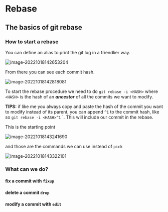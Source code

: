 # Rebase

## The basics of git rebase

### How to start a rebase

You can define an alias to print the git log in a friendlier way.

![image-20221018142653204](https://i.imgur.com/5PSaL9m.png)

From there you can see each commit hash.

![image-20221018142818081](https://i.imgur.com/RFXxAku.png)

To start the rebase procedure we need to do `git rebase -i <HASH>` where `<HASH>` is the hash of an ***ancestor*** of all the commits we want to modify.

**TIPS:** if like me you always copy and paste the hash of the commit you want to modify instead of its parent, you can append `^1` to the commit hash, like so `git rebase -i <HASH>^1` `. This will include our commit in the rebase.

This is the starting point

![image-20221018143241690](https://i.imgur.com/jZDEsmp.png)

and those are the commands we can use instead of `pick`

![image-20221018143322101](https://i.imgur.com/K3J5PWM.png)

### What can we do?

#### fix a commit with `fixup`

#### delete a commit `drop`

#### modify a commit with `edit`

